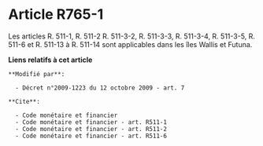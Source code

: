 # Article R765-1

Les articles R. 511-1, R. 511-2 R. 511-3-2, R. 511-3-3, R. 511-3-4, R. 511-3-5, R. 511-6 et R. 511-13 à R. 511-14 sont
applicables dans les îles Wallis et Futuna.

**Liens relatifs à cet article**

	**Modifié par**:

	  - Décret n°2009-1223 du 12 octobre 2009 - art. 7

	**Cite**:

	  - Code monétaire et financier
	  - Code monétaire et financier - art. R511-1
	  - Code monétaire et financier - art. R511-2
	  - Code monétaire et financier - art. R511-6
